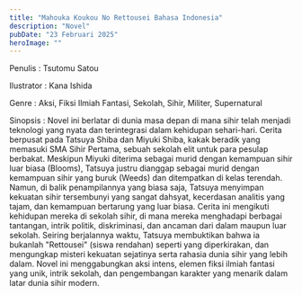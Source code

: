 ```yaml
---
title: "Mahouka Koukou No Rettousei Bahasa Indonesia"
description: "Novel"
pubDate: "23 Februari 2025"
heroImage: ""
---
```


Penulis : Tsutomu Satou

Ilustrator : Kana Ishida

Genre : Aksi, Fiksi Ilmiah Fantasi, Sekolah, Sihir, Militer, Supernatural

Sinopsis : Novel ini berlatar di dunia masa depan di mana sihir telah menjadi teknologi yang nyata dan terintegrasi dalam kehidupan sehari-hari. Cerita berpusat pada Tatsuya Shiba dan Miyuki Shiba, kakak beradik yang memasuki SMA Sihir Pertama, sebuah sekolah elit untuk para pesulap berbakat.  Meskipun Miyuki diterima sebagai murid dengan kemampuan sihir luar biasa (Blooms), Tatsuya justru dianggap sebagai murid dengan kemampuan sihir yang buruk (Weeds) dan ditempatkan di kelas terendah. Namun, di balik penampilannya yang biasa saja, Tatsuya menyimpan kekuatan sihir tersembunyi yang sangat dahsyat, kecerdasan analitis yang tajam, dan kemampuan bertarung yang luar biasa.  Cerita ini mengikuti kehidupan mereka di sekolah sihir, di mana mereka menghadapi berbagai tantangan, intrik politik, diskriminasi, dan ancaman dari dalam maupun luar sekolah. Seiring berjalannya waktu, Tatsuya membuktikan bahwa ia bukanlah "Rettousei" (siswa rendahan) seperti yang diperkirakan, dan mengungkap misteri kekuatan sejatinya serta rahasia dunia sihir yang lebih dalam. Novel ini menggabungkan aksi intens, elemen fiksi ilmiah fantasi yang unik, intrik sekolah, dan pengembangan karakter yang menarik dalam latar dunia sihir modern.
